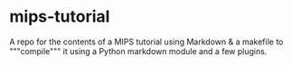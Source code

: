 # mips-tutorial
A repo for the contents of a MIPS tutorial using Markdown &amp; a makefile to """compile""" it using a Python markdown module and a few plugins.
